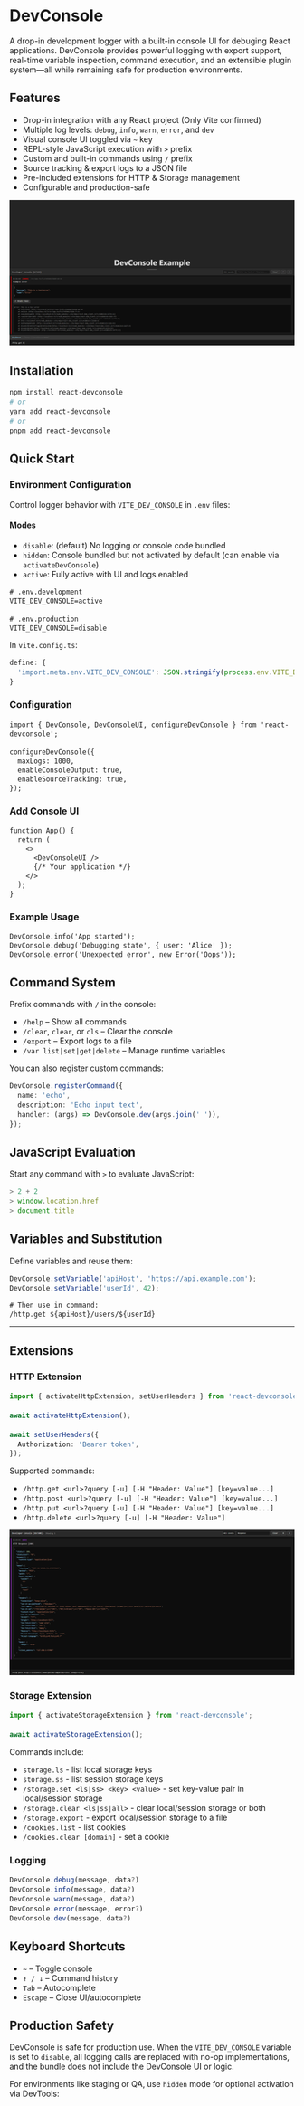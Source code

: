 # DevConsole

A drop-in development logger with a built-in console UI for debuging React applications. DevConsole provides powerful logging with export support, real-time variable inspection, command execution, and an extensible plugin system—all while remaining safe for production environments.

## Features

* Drop-in integration with any React project (Only Vite confirmed)
* Multiple log levels: `debug`, `info`, `warn`, `error`, and `dev`
* Visual console UI toggled via `~` key
* REPL-style JavaScript execution with `>` prefix
* Custom and built-in commands using `/` prefix
* Source tracking & export logs to a JSON file
* Pre-included extensions for HTTP & Storage management
* Configurable and production-safe

![DevConsole Screenshot](./img/img_1.png)

## Installation

```bash
npm install react-devconsole
# or
yarn add react-devconsole
# or
pnpm add react-devconsole
```

## Quick Start

### Environment Configuration

Control logger behavior with `VITE_DEV_CONSOLE` in `.env` files:

#### Modes

* `disable`: (default) No logging or console code bundled
* `hidden`: Console bundled but not activated by default (can enable via `activateDevConsole`)
* `active`: Fully active with UI and logs enabled

```env
# .env.development
VITE_DEV_CONSOLE=active

# .env.production
VITE_DEV_CONSOLE=disable
```

In `vite.config.ts`:

```ts
define: {
  'import.meta.env.VITE_DEV_CONSOLE': JSON.stringify(process.env.VITE_DEV_CONSOLE || 'disable')
}
```

### Configuration

```tsx
import { DevConsole, DevConsoleUI, configureDevConsole } from 'react-devconsole';

configureDevConsole({
  maxLogs: 1000,
  enableConsoleOutput: true,
  enableSourceTracking: true,
});
```

### Add Console UI

```tsx
function App() {
  return (
    <>
      <DevConsoleUI />
      {/* Your application */}
    </>
  );
}
```

### Example Usage

```tsx
DevConsole.info('App started');
DevConsole.debug('Debugging state', { user: 'Alice' });
DevConsole.error('Unexpected error', new Error('Oops'));
```

## Command System

Prefix commands with `/` in the console:

* `/help` – Show all commands
* `/clear`, `clear`, or `cls` – Clear the console
* `/export` – Export logs to a file
* `/var list|set|get|delete` – Manage runtime variables

You can also register custom commands:

```ts
DevConsole.registerCommand({
  name: 'echo',
  description: 'Echo input text',
  handler: (args) => DevConsole.dev(args.join(' ')),
});
```

## JavaScript Evaluation

Start any command with `>` to evaluate JavaScript:

```ts
> 2 + 2
> window.location.href
> document.title
```

## Variables and Substitution

Define variables and reuse them:

```ts
DevConsole.setVariable('apiHost', 'https://api.example.com');
DevConsole.setVariable('userId', 42);
```

```shell
# Then use in command:
/http.get ${apiHost}/users/${userId}
```

---

## Extensions

### HTTP Extension

```ts
import { activateHttpExtension, setUserHeaders } from 'react-devconsole';

await activateHttpExtension();

await setUserHeaders({
  Authorization: 'Bearer token',
});
```

Supported commands:

* `/http.get <url>?query [-u] [-H "Header: Value"] [key=value...]`
* `/http.post <url>?query [-u] [-H "Header: Value"] [key=value...]`
* `/http.put <url>?query [-u] [-H "Header: Value"] [key=value...]`
* `/http.delete <url>?query [-u] [-H "Header: Value"]`

![HTTP Extension](./img/img_2.png)

### Storage Extension

```ts
import { activateStorageExtension } from 'react-devconsole';

await activateStorageExtension();
```

Commands include:

* `storage.ls` - list local storage keys
* `storage.ss` - list session storage keys
* `/storage.set <ls|ss> <key> <value>` - set key-value pair in local/session storage
* `/storage.clear <ls|ss|all>` - clear local/session storage or both
* `/storage.export` - export local/session storage to a file
* `/cookies.list` - list cookies
* `/cookies.clear [domain]` - set a cookie

### Logging

```ts
DevConsole.debug(message, data?)
DevConsole.info(message, data?)
DevConsole.warn(message, data?)
DevConsole.error(message, error?)
DevConsole.dev(message, data?)
```

## Keyboard Shortcuts

* `~` – Toggle console
* `↑ / ↓` – Command history
* `Tab` – Autocomplete
* `Escape` – Close UI/autocomplete

## Production Safety

DevConsole is safe for production use. When the `VITE_DEV_CONSOLE` variable is set to `disable`, all logging calls are replaced with no-op implementations, and the bundle does not include the DevConsole UI or logic.

For environments like staging or QA, use `hidden` mode for optional activation via DevTools:
